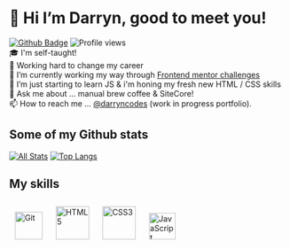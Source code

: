 # 👋 Hi I’m Darryn, good to meet you!
[![Github Badge](https://img.shields.io/badge/-darryncodes-grey?style=flat&logo=github&logoColor=white&link=https://github.com/darryncodes/)](https://www.github.com/darryncodes/) ![Profile views](https://gpvc.arturio.dev/darryncodes)<br />
🎓 I'm self-taught!<br />
👀 Working hard to change my career<br />
🔭 I’m currently working my way through [Frontend mentor challenges](https://www.frontendmentor.io/challenges)<br />
🌱 I’m just starting to learn JS & i'm honing my fresh new HTML / CSS skills<br />
💬 Ask me about ... manual brew coffee & SiteCore!<br />
📫 How to reach me ... [@darryncodes](https://darryncodes.co.uk/) (work in progress portfolio).

## Some of my Github stats
[![All Stats](https://github-readme-stats-axpwmfcg3.vercel.app/api?username=darryncodes&theme=dark&show_icons=true&include_all_commits=true&count_private=true&hide=contribs)](https://github.com/darryncodes)
[![Top Langs](https://github-readme-stats-axpwmfcg3.vercel.app/api/top-langs/?username=darryncodes&theme=dark&layout=compact)](https://github.com/darryncodes)

## My skills  
<div align="left">
<img style="margin: 10px" src="https://profilinator.rishav.dev/skills-assets/git-scm-icon.svg" alt="Git" height="50" />
<img style="margin: 10px" src="https://profilinator.rishav.dev/skills-assets/html5-original-wordmark.svg" alt="HTML5" height="60" />
<img style="margin: 10px" src="https://profilinator.rishav.dev/skills-assets/css3-original-wordmark.svg" alt="CSS3" height="60" />
<img style="margin: 10px" src="https://profilinator.rishav.dev/skills-assets/javascript-original.svg" alt="JavaScript" height="48" />
</div>  
